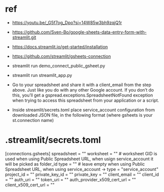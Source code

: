 # ref

- https://youtu.be/_G5f7og_Dpo?si=14W85w3bh9zqjQ1r
- https://github.com/Sven-Bo/google-sheets-data-entry-form-with-streamlit.git
- https://docs.streamlit.io/get-started/installation
- https://github.com/streamlit/gsheets-connection
- streamlit run demo_connect_public_gsheet.py
- streamlit run streamlit_app.py

- Go to your spreadsheet and share it with a client_email from the step above. Just like you do with any other Google account. If you don’t do this, you’ll get a gspread.exceptions.SpreadsheetNotFound exception when trying to access this spreadsheet from your application or a script.
- Inside streamlit/secrets.toml place service_account configuration from downloaded JSON file, in the following format (where gsheets is your st.connection name)

# .streamlit/secrets.toml

[connections.gsheets]
spreadsheet = "<spreadsheet-name-or-url>"
worksheet = "<worksheet-gid-or-folder-id>" # worksheet GID is used when using Public Spreadsheet URL, when usign service_account it will be picked as folder_id
type = "" # leave empty when using Public Spreadsheet URL, when using service_account -> type = "service_account"
project_id = ""
private_key_id = ""
private_key = ""
client_email = ""
client_id = ""
auth_uri = ""
token_uri = ""
auth_provider_x509_cert_url = ""
client_x509_cert_url = ""
